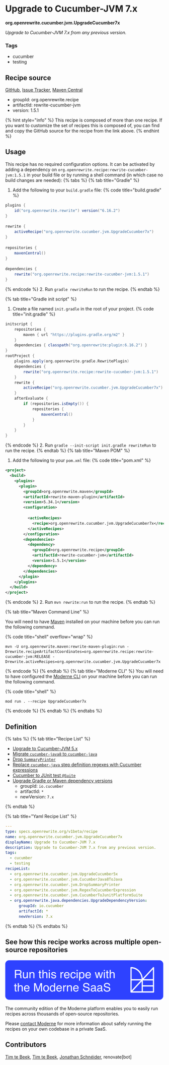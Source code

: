 # Upgrade to Cucumber-JVM 7.x

**org.openrewrite.cucumber.jvm.UpgradeCucumber7x**

_Upgrade to Cucumber-JVM 7.x from any previous version._

### Tags

* cucumber
* testing

## Recipe source

[GitHub](https://github.com/openrewrite/rewrite-cucumber-jvm/blob/main/src/main/resources/META-INF/rewrite/cucumber.yml), [Issue Tracker](https://github.com/openrewrite/rewrite-cucumber-jvm/issues), [Maven Central](https://central.sonatype.com/artifact/org.openrewrite.recipe/rewrite-cucumber-jvm/1.5.1/jar)

* groupId: org.openrewrite.recipe
* artifactId: rewrite-cucumber-jvm
* version: 1.5.1

{% hint style="info" %}
This recipe is composed of more than one recipe. If you want to customize the set of recipes this is composed of, you can find and copy the GitHub source for the recipe from the link above.
{% endhint %}

## Usage

This recipe has no required configuration options. It can be activated by adding a dependency on `org.openrewrite.recipe:rewrite-cucumber-jvm:1.5.1` in your build file or by running a shell command (in which case no build changes are needed): 
{% tabs %}
{% tab title="Gradle" %}
1. Add the following to your `build.gradle` file:
{% code title="build.gradle" %}
```groovy
plugins {
    id("org.openrewrite.rewrite") version("6.16.2")
}

rewrite {
    activeRecipe("org.openrewrite.cucumber.jvm.UpgradeCucumber7x")
}

repositories {
    mavenCentral()
}

dependencies {
    rewrite("org.openrewrite.recipe:rewrite-cucumber-jvm:1.5.1")
}
```
{% endcode %}
2. Run `gradle rewriteRun` to run the recipe.
{% endtab %}

{% tab title="Gradle init script" %}
1. Create a file named `init.gradle` in the root of your project.
{% code title="init.gradle" %}
```groovy
initscript {
    repositories {
        maven { url "https://plugins.gradle.org/m2" }
    }
    dependencies { classpath("org.openrewrite:plugin:6.16.2") }
}
rootProject {
    plugins.apply(org.openrewrite.gradle.RewritePlugin)
    dependencies {
        rewrite("org.openrewrite.recipe:rewrite-cucumber-jvm:1.5.1")
    }
    rewrite {
        activeRecipe("org.openrewrite.cucumber.jvm.UpgradeCucumber7x")
    }
    afterEvaluate {
        if (repositories.isEmpty()) {
            repositories {
                mavenCentral()
            }
        }
    }
}
```
{% endcode %}
2. Run `gradle --init-script init.gradle rewriteRun` to run the recipe.
{% endtab %}
{% tab title="Maven POM" %}
1. Add the following to your `pom.xml` file:
{% code title="pom.xml" %}
```xml
<project>
  <build>
    <plugins>
      <plugin>
        <groupId>org.openrewrite.maven</groupId>
        <artifactId>rewrite-maven-plugin</artifactId>
        <version>5.34.1</version>
        <configuration>
          
          <activeRecipes>
            <recipe>org.openrewrite.cucumber.jvm.UpgradeCucumber7x</recipe>
          </activeRecipes>
        </configuration>
        <dependencies>
          <dependency>
            <groupId>org.openrewrite.recipe</groupId>
            <artifactId>rewrite-cucumber-jvm</artifactId>
            <version>1.5.1</version>
          </dependency>
        </dependencies>
      </plugin>
    </plugins>
  </build>
</project>
```
{% endcode %}
2. Run `mvn rewrite:run` to run the recipe.
{% endtab %}

{% tab title="Maven Command Line" %}

You will need to have [Maven](https://maven.apache.org/download.cgi) installed on your machine before you can run the following command.

{% code title="shell" overflow="wrap" %}
```shell
mvn -U org.openrewrite.maven:rewrite-maven-plugin:run -Drewrite.recipeArtifactCoordinates=org.openrewrite.recipe:rewrite-cucumber-jvm:RELEASE -Drewrite.activeRecipes=org.openrewrite.cucumber.jvm.UpgradeCucumber7x 
```
{% endcode %}
{% endtab %}
{% tab title="Moderne CLI" %}
You will need to have configured the [Moderne CLI](https://docs.moderne.io/moderne-cli/cli-intro) on your machine before you can run the following command.

{% code title="shell" %}
```shell
mod run . --recipe UpgradeCucumber7x
```
{% endcode %}
{% endtab %}
{% endtabs %}

## Definition

{% tabs %}
{% tab title="Recipe List" %}
* [Upgrade to Cucumber-JVM 5.x](../../cucumber/jvm/upgradecucumber5x.md)
* [Migrate `cucumber-java8` to `cucumber-java`](../../cucumber/jvm/cucumberjava8tojava.md)
* [Drop `SummaryPrinter`](../../cucumber/jvm/dropsummaryprinter.md)
* [Replace `cucumber-java` step definition regexes with Cucumber expressions](../../cucumber/jvm/regextocucumberexpression.md)
* [Cucumber to JUnit test `@Suite`](../../cucumber/jvm/cucumbertojunitplatformsuite.md)
* [Upgrade Gradle or Maven dependency versions](../../java/dependencies/upgradedependencyversion.md)
  * groupId: `io.cucumber`
  * artifactId: `*`
  * newVersion: `7.x`

{% endtab %}

{% tab title="Yaml Recipe List" %}
```yaml
---
type: specs.openrewrite.org/v1beta/recipe
name: org.openrewrite.cucumber.jvm.UpgradeCucumber7x
displayName: Upgrade to Cucumber-JVM 7.x
description: Upgrade to Cucumber-JVM 7.x from any previous version.
tags:
  - cucumber
  - testing
recipeList:
  - org.openrewrite.cucumber.jvm.UpgradeCucumber5x
  - org.openrewrite.cucumber.jvm.CucumberJava8ToJava
  - org.openrewrite.cucumber.jvm.DropSummaryPrinter
  - org.openrewrite.cucumber.jvm.RegexToCucumberExpression
  - org.openrewrite.cucumber.jvm.CucumberToJunitPlatformSuite
  - org.openrewrite.java.dependencies.UpgradeDependencyVersion:
      groupId: io.cucumber
      artifactId: *
      newVersion: 7.x

```
{% endtab %}
{% endtabs %}

## See how this recipe works across multiple open-source repositories

[![Moderne Link Image](/.gitbook/assets/ModerneRecipeButton.png)](https://app.moderne.io/recipes/org.openrewrite.cucumber.jvm.UpgradeCucumber7x)

The community edition of the Moderne platform enables you to easily run recipes across thousands of open-source repositories.

Please [contact Moderne](https://moderne.io/product) for more information about safely running the recipes on your own codebase in a private SaaS.

## Contributors
[Tim te Beek](mailto:tim@moderne.io), [Tim te Beek](mailto:timtebeek@gmail.com), [Jonathan Schnéider](mailto:jkschneider@gmail.com), renovate[bot]
